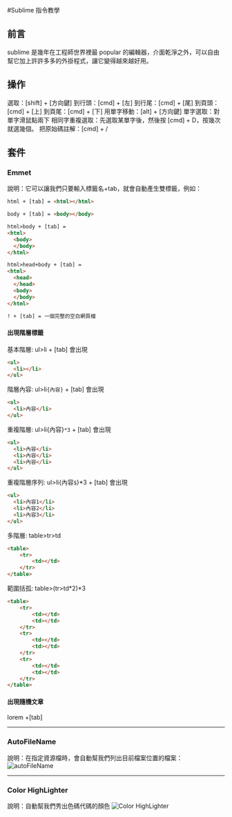 #Sublime 指令教學

## 前言
sublime 是幾年在工程師世界裡最 popular 的編輯器，介面乾淨之外，可以自由幫它加上許許多多的外掛程式，讓它變得越來越好用。

## 操作
選取：[shift] + [方向鍵]
到行頭：[cmd] + [左]
到行尾：[cmd] + [尾]
到頁頭：[cmd] + [上]
到頁尾：[cmd] + [下]
用單字移動：[alt] + [方向鍵]
單字選取：對單字滑鼠點兩下
相同字重複選取：先選取某單字後，然後按 [cmd] + D，按幾次就選幾個。
把原始碼註解：[cmd] + /


## 套件
### Emmet
說明：它可以讓我們只要輸入標籤名+tab，就會自動產生雙標籤，例如：

```html
html + [tab] = <html></html>

body + [tab] = <body></body>

html>body + [tab] =
<html>
  <body>
  </body>
</html>

html>head+body + [tab] =
<html>
  <head>
  </head>
  <body>
  </body>
</html>

! + [tab] = 一個完整的空白網頁檔
```

#### 出現階層標籤
基本階層: ul>li + [tab] 會出現
```html
<ul>
  <li></li>
</ul>
```

階層內容: ul>li`{內容}` + [tab] 會出現
```html
<ul>
  <li>內容</li>
</ul>
```

重複階層: ul>li{內容}`*3` + [tab] 會出現
```html
<ul>
  <li>內容</li>
  <li>內容</li>
  <li>內容</li>
</ul>
```

重複階層序列: ul>li{內容`$`}*3 + [tab] 會出現
```html
<ul>
  <li>內容1</li>
  <li>內容2</li>
  <li>內容3</li>
</ul>
```

多階層: table>tr>td
```html
<table>
	<tr>
		<td></td>
	</tr>
</table>
```

範圍括孤: table>(tr>td*2)*3
```html
<table>
	<tr>
		<td></td>
		<td></td>
	</tr>
	<tr>
		<td></td>
		<td></td>
	</tr>
	<tr>
		<td></td>
		<td></td>
	</tr>
</table>
```

#### 出現隨機文章
lorem +[tab]

---
### AutoFileName
說明：在指定資源檔時，會自動幫我們列出目前檔案位置的檔案：
![autoFileName](http://files.rjwebdesign.cz/i/20140910-115755---595x346---t---pn.png "autoFileName")

---
### Color HighLighter
說明：自動幫我們秀出色碼代碼的顏色
![Color HighLighter](https://camo.githubusercontent.com/e13f5346a650e7e3fc2269fd4de3904d78c8fd1e/687474703a2f2f692e696d6775722e636f6d2f55506d456b30392e706e67 "Color HighLighter")
